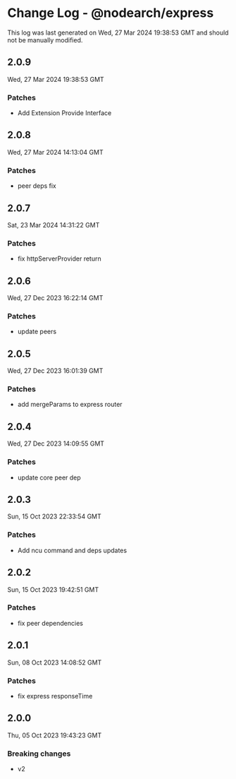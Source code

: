 # Change Log - @nodearch/express

This log was last generated on Wed, 27 Mar 2024 19:38:53 GMT and should not be manually modified.

## 2.0.9
Wed, 27 Mar 2024 19:38:53 GMT

### Patches

- Add Extension Provide Interface

## 2.0.8
Wed, 27 Mar 2024 14:13:04 GMT

### Patches

-  peer deps fix

## 2.0.7
Sat, 23 Mar 2024 14:31:22 GMT

### Patches

- fix httpServerProvider return

## 2.0.6
Wed, 27 Dec 2023 16:22:14 GMT

### Patches

- update peers

## 2.0.5
Wed, 27 Dec 2023 16:01:39 GMT

### Patches

- add mergeParams to express router

## 2.0.4
Wed, 27 Dec 2023 14:09:55 GMT

### Patches

- update core peer dep

## 2.0.3
Sun, 15 Oct 2023 22:33:54 GMT

### Patches

- Add ncu command and deps updates

## 2.0.2
Sun, 15 Oct 2023 19:42:51 GMT

### Patches

- fix peer dependencies

## 2.0.1
Sun, 08 Oct 2023 14:08:52 GMT

### Patches

- fix express responseTime

## 2.0.0
Thu, 05 Oct 2023 19:43:23 GMT

### Breaking changes

- v2

